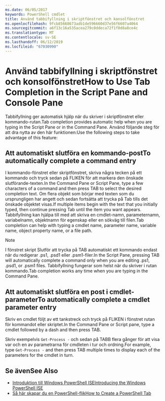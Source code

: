 ```yaml
---
ms.date: 06/05/2017
keywords: PowerShell cmdlet
title: Använd tabbifyllning i skriptfönstret och konsolfönstret
ms.openlocfilehash: 9fcb85668673adb1de596660d37e56f6607a4064
ms.sourcegitcommit: a6f13c16a535acea279c0ddeca72f1f0d8a8ce4c
ms.translationtype: MT
ms.contentlocale: sv-SE
ms.lasthandoff: 06/12/2019
ms.locfileid: "67030990"
---
```

# <a name="how-to-use-tab-completion-in-the-script-pane-and-console-pane"></a><span data-ttu-id="782e8-103">Använd tabbifyllning i skriptfönstret och konsolfönstret</span><span class="sxs-lookup"><span data-stu-id="782e8-103">How to Use Tab Completion in the Script Pane and Console Pane</span></span>

<span data-ttu-id="782e8-104">Tabbifyllning ger automatisk hjälp när du skriver i skriptfönstret eller kommando-rutan.</span><span class="sxs-lookup"><span data-stu-id="782e8-104">Tab completion provides automatic help when you are typing in the Script Pane or in the Command Pane.</span></span> <span data-ttu-id="782e8-105">Använd följande steg för att dra nytta av den här funktionen:</span><span class="sxs-lookup"><span data-stu-id="782e8-105">Use the following steps to take advantage of this feature:</span></span>

## <a name="to-automatically-complete-a-command-entry"></a><span data-ttu-id="782e8-106">Att automatiskt slutföra en kommando-post</span><span class="sxs-lookup"><span data-stu-id="782e8-106">To automatically complete a command entry</span></span>

<span data-ttu-id="782e8-107">I kommando-fönstret eller skriptfönstret, skriva några tecken på ett kommando och tryck sedan på FLIKEN för att markera den önskade slutförande-texten.</span><span class="sxs-lookup"><span data-stu-id="782e8-107">In the Command Pane or Script Pane, type a few characters of a command and then press TAB to select the desired completion text.</span></span> <span data-ttu-id="782e8-108">Om flera objekt som börjar med texten som du ursprungligen har angett och sedan fortsätta att trycka på Tab tills det önskade objektet visas.</span><span class="sxs-lookup"><span data-stu-id="782e8-108">If multiple items begin with the text that you initially typed, then continue pressing Tab until the item you want appears.</span></span> <span data-ttu-id="782e8-109">Tabbifyllning kan hjälpa till med att skriva en cmdlet-namn, parameternamn, variabelnamn, objektnamn för egenskap eller en sökväg till filen.</span><span class="sxs-lookup"><span data-stu-id="782e8-109">Tab completion can help with typing a cmdlet name, parameter name, variable name, object property name, or a file path.</span></span>

> [!NOTE]
> <span data-ttu-id="782e8-110">I fönstret skript Slutför att trycka på TAB automatiskt ett kommando endast när du redigerar .ps1, .psd1 eller .psm1-filer.</span><span class="sxs-lookup"><span data-stu-id="782e8-110">In the Script Pane, pressing TAB will automatically complete a command only when you are editing .ps1, .psd1, or .psm1 files.</span></span> <span data-ttu-id="782e8-111">Tabbifyllning fungerar som helst när du skriver i rutan kommando.</span><span class="sxs-lookup"><span data-stu-id="782e8-111">Tab completion works any time when you are typing in the Command Pane.</span></span>

## <a name="to-automatically-complete-a-cmdlet-parameter-entry"></a><span data-ttu-id="782e8-112">Att automatiskt slutföra en post i cmdlet-parameter</span><span class="sxs-lookup"><span data-stu-id="782e8-112">To automatically complete a cmdlet parameter entry</span></span>

<span data-ttu-id="782e8-113">Skriv en cmdlet följt av ett tankstreck och tryck på FLIKEN i fönstret rutan för kommandot eller skriptet.</span><span class="sxs-lookup"><span data-stu-id="782e8-113">In the Command Pane or Script pane, type a cmdlet followed by a dash and then press TAB.</span></span>

<span data-ttu-id="782e8-114">Skriv exempelvis `Get-Process -` och sedan på TABB flera gånger för att visa var och en av parametrarna för cmdleten i tur och ordning.</span><span class="sxs-lookup"><span data-stu-id="782e8-114">For example, type `Get-Process -` and then press TAB multiple times to display each of the parameters for the cmdlet in turn.</span></span>

## <a name="see-also"></a><span data-ttu-id="782e8-115">Se även</span><span class="sxs-lookup"><span data-stu-id="782e8-115">See Also</span></span>

- [<span data-ttu-id="782e8-116">Introduktion till Windows PowerShell ISE</span><span class="sxs-lookup"><span data-stu-id="782e8-116">Introducing the Windows PowerShell ISE</span></span>](Introducing-the-Windows-PowerShell-ISE.md)
- [<span data-ttu-id="782e8-117">Så här skapar du en PowerShell-flik</span><span class="sxs-lookup"><span data-stu-id="782e8-117">How to Create a PowerShell Tab</span></span>](How-to-Create-a-PowerShell-Tab-in-Windows-PowerShell-ISE.md)
